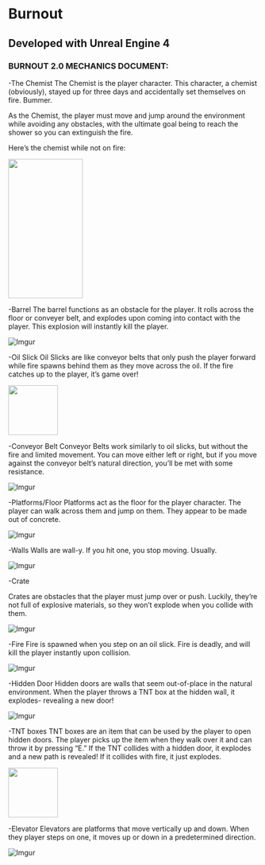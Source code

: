 # Burnout

## Developed with Unreal Engine 4




### BURNOUT 2.0 MECHANICS DOCUMENT:


-The Chemist 
	The Chemist is the player character. This character, a chemist (obviously), stayed up for three days and accidentally set themselves on fire. Bummer.

As the Chemist, the player must move and jump around the environment while avoiding any obstacles, with the ultimate goal being to reach the shower so you can extinguish the fire.


Here’s the chemist while not on fire:

<img src="https://i.imgur.com/0B1kXbx.png" width="150" height="280">

-Barrel
	The barrel functions as an obstacle for the player. It rolls across the floor or conveyer belt, and explodes upon coming into contact with the player. This explosion will instantly kill the player.
  
  ![Imgur](https://i.imgur.com/8B2VJNE.png)



-Oil Slick 
	Oil Slicks are like conveyor belts that only push the player forward while fire spawns behind them as they move across the oil. If the fire catches up to the player, it’s game over! 

<img src="https://i.imgur.com/JRQ5IkW.png" width="100" height="100">


-Conveyor Belt
	Conveyor Belts work similarly to oil slicks, but without the fire and limited movement. You can move either left or right, but if you move against the conveyor belt’s natural direction, you’ll be met with some resistance.

![Imgur](https://i.imgur.com/Nxuhtjr.png)

-Platforms/Floor
	Platforms act as the floor for the player character. The player can walk across them and jump on them. They appear to be made out of concrete.
  
  ![Imgur](https://i.imgur.com/mcMauin.png)



-Walls
	Walls are wall-y. If you hit one, you stop moving. Usually.
  
  ![Imgur](https://i.imgur.com/lIgV6In.png)


-Crate

Crates are obstacles that the player must jump over or push. Luckily, they’re not full of explosive materials, so they won’t explode when you collide with them.
  
  ![Imgur](https://i.imgur.com/dE9wzDA.png)


-Fire
	Fire is spawned when you step on an oil slick. Fire is deadly, and will kill the player instantly upon collision.

![Imgur](https://i.imgur.com/yoIBSjU.png)


-Hidden Door 
	Hidden doors are walls that seem out-of-place in the natural environment. When the player throws a TNT box at the hidden wall, it explodes- revealing a new door!

![Imgur](https://i.imgur.com/ApiKByx.png)


-TNT boxes
	TNT boxes are an item that can be used by the player to open hidden doors. The player picks up the item when they walk over it and can throw it by pressing “E.” If the TNT collides with a hidden door, it explodes and a new path is revealed! If it collides with fire, it just explodes.


<img src="https://i.imgur.com/pFAgIYp.png" width="100" height="100">


-Elevator
	Elevators are platforms that move vertically up and down. When they player steps on one, it moves up or down in a predetermined direction.
  
![Imgur](https://i.imgur.com/P7U0bU5.png)
